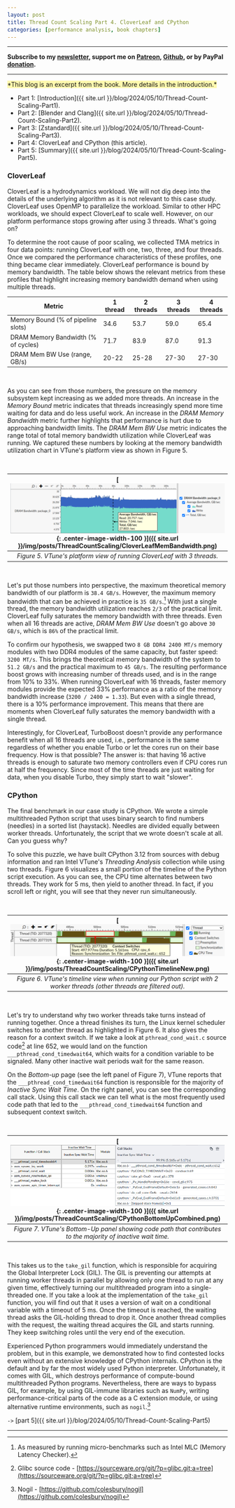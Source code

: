 ```yaml
---
layout: post
title: Thread Count Scaling Part 4. CloverLeaf and CPython
categories: [performance analysis, book chapters]
---
```


------

**Subscribe to my [newsletter](https://products.easyperf.net/newsletter), support me on [Patreon](https://www.patreon.com/dendibakh), [Github](https://github.com/sponsors/dendibakh), or by PayPal [donation](https://www.paypal.com/cgi-bin/webscr?cmd=_donations&business=TBM3NW8TKTT34&currency_code=USD&source=url).**

------

<span style="background-color: #fff9ae">
*This blog is an excerpt from the book. More details in the introduction.*
</span>

- Part 1: [Introduction]({{ site.url }}/blog/2024/05/10/Thread-Count-Scaling-Part1).
- Part 2: [Blender and Clang]({{ site.url }}/blog/2024/05/10/Thread-Count-Scaling-Part2).
- Part 3: [Zstandard]({{ site.url }}/blog/2024/05/10/Thread-Count-Scaling-Part3).
- Part 4: CloverLeaf and CPython (this article).
- Part 5: [Summary]({{ site.url }}/blog/2024/05/10/Thread-Count-Scaling-Part5).

### CloverLeaf

CloverLeaf is a hydrodynamics workload. We will not dig deep into the details of the underlying algorithm as it is not relevant to this case study. CloverLeaf uses OpenMP to parallelize the workload. Similar to other HPC workloads, we should expect CloverLeaf to scale well. However, on our platform performance stops growing after using 3 threads. What's going on?

To determine the root cause of poor scaling, we collected TMA metrics in four data points: running CloverLeaf with one, two, three, and four threads. Once we compared the performance characteristics of these profiles, one thing became clear immediately. CloverLeaf performance is bound by memory bandwidth. The table below shows the relevant metrics from these profiles that highlight increasing memory bandwidth demand when using multiple threads.

| Metric                              	| 1 thread 	| 2 threads 	| 3 threads 	| 4 threads 	|
|-------------------------------------	|----------	|-----------	|-----------	|-----------	|
| Memory Bound (% of pipeline slots)  	| 34.6     	| 53.7      	| 59.0      	| 65.4      	|
| DRAM Memory Bandwidth (% of cycles) 	| 71.7     	| 83.9      	| 87.0      	| 91.3      	|
| DRAM Mem BW Use (range, GB/s)       	| 20-22    	| 25-28     	| 27-30     	| 27-30     	|

<br/>

As you can see from those numbers, the pressure on the memory subsystem kept increasing as we added more threads. An increase in the *Memory Bound* metric indicates that threads increasingly spend more time waiting for data and do less useful work. An increase in the *DRAM Memory Bandwidth* metric further highlights that performance is hurt due to approaching bandwidth limits. The *DRAM Mem BW Use* metric indicates the range total of total memory bandwidth utilization while CloverLeaf was running. We captured these numbers by looking at the memory bandwidth utilization chart in VTune's platform view as shown in Figure 5.

<br/>

| [![](/img/posts/ThreadCountScaling/CloverLeafMemBandwidth.png){: .center-image-width-100 }]({{ site.url }}/img/posts/ThreadCountScaling/CloverLeafMemBandwidth.png) | 
|:--:| 
| *Figure 5. VTune's platform view of running CloverLeaf with 3 threads.* |

<br/>

Let's put those numbers into perspective, the maximum theoretical memory bandwidth of our platform is `38.4 GB/s`. However, the maximum memory bandwidth that can be achieved in practice is `35 GB/s`.[^1] With just a single thread, the memory bandwidth utilization reaches `2/3` of the practical limit. CloverLeaf fully saturates the memory bandwidth with three threads. Even when all 16 threads are active, *DRAM Mem BW Use* doesn't go above `30 GB/s`, which is `86%` of the practical limit.

To confirm our hypothesis, we swapped two `8 GB DDR4 2400 MT/s` memory modules with two DDR4 modules of the same capacity, but faster speed: `3200 MT/s`. This brings the theoretical memory bandwidth of the system to `51.2 GB/s` and the practical maximum to `45 GB/s`. The resulting performance boost grows with increasing number of threads used, and is in the range from 10% to 33%. When running CloverLeaf with 16 threads, faster memory modules provide the expected 33% performance as a ratio of the memory bandwidth increase (`3200 / 2400 = 1.33`). But even with a single thread, there is a 10% performance improvement. This means that there are moments when CloverLeaf fully saturates the memory bandwidth with a single thread.

Interestingly, for CloverLeaf, TurboBoost doesn't provide any performance benefit when all 16 threads are used, i.e., performance is the same regardless of whether you enable Turbo or let the cores run on their base frequency. How is that possible? The answer is: that having 16 active threads is enough to saturate two memory controllers even if CPU cores run at half the frequency. Since most of the time threads are just waiting for data, when you disable Turbo, they simply start to wait "slower".

### CPython 

The final benchmark in our case study is CPython. We wrote a simple multithreaded Python script that uses binary search to find numbers (needles) in a sorted list (haystack). Needles are divided equally between worker threads. Unfortunately, the script that we wrote doesn't scale at all. Can you guess why?

To solve this puzzle, we have built CPython 3.12 from sources with debug information and ran Intel VTune's *Threading Analysis* collection while using two threads. Figure 6 visualizes a small portion of the timeline of the Python script execution. As you can see, the CPU time alternates between two threads. They work for 5 ms, then yield to another thread. In fact, if you scroll left or right, you will see that they never run simultaneously.

<br/>

| [![](/img/posts/ThreadCountScaling/CPythonTimelineNew.png){: .center-image-width-100 }]({{ site.url }}/img/posts/ThreadCountScaling/CPythonTimelineNew.png) | 
|:--:| 
| *Figure 6. VTune's timeline view when running our Python script with 2 worker threads (other threads are filtered out).* |

<br/>

Let's try to understand why two worker threads take turns instead of running together. Once a thread finishes its turn, the Linux kernel scheduler switches to another thread as highlighted in Figure 6. It also gives the reason for a context switch. If we take a look at `pthread_cond_wait.c` source code[^3] at line 652, we would land on the function `___pthread_cond_timedwait64`, which waits for a condition variable to be signaled. Many other inactive wait periods wait for the same reason. 

On the *Bottom-up* page (see the left panel of Figure 7), VTune reports that the `___pthread_cond_timedwait64` function is responsible for the majority of *Inactive Sync Wait Time*. On the right panel, you can see the corresponding call stack. Using this call stack we can tell what is the most frequently used code path that led to the `___pthread_cond_timedwait64` function and subsequent context switch.

<br/>

| [![](/img/posts/ThreadCountScaling/CPythonBottomUpCombined.png){: .center-image-width-100 }]({{ site.url }}/img/posts/ThreadCountScaling/CPythonBottomUpCombined.png) | 
|:--:| 
| *Figure 7. VTune's Bottom-Up panel showing code path that contributes to the majority of inactive wait time.* |

<br/>

This takes us to the `take_gil` function, which is responsible for acquiring the Global Interpreter Lock (GIL). The GIL is preventing our attempts at running worker threads in parallel by allowing only one thread to run at any given time, effectively turning our multithreaded program into a single-threaded one. If you take a look at the implementation of the `take_gil` function, you will find out that it uses a version of wait on a conditional variable with a timeout of 5 ms. Once the timeout is reached, the waiting thread asks the GIL-holding thread to drop it. Once another thread complies with the request, the waiting thread acquires the GIL and starts running. They keep switching roles until the very end of the execution.

Experienced Python programmers would immediately understand the problem, but in this example, we demonstrated how to find contested locks even without an extensive knowledge of CPython internals. CPython is the default and by far the most widely used Python interpreter. Unfortunately, it comes with GIL, which destroys performance of compute-bound multithreaded Python programs. Nevertheless, there are ways to bypass GIL, for example, by using GIL-immune libraries such as `NumPy`, writing performance-critical parts of the code as a C extension module, or using alternative runtime environments, such as `nogil`.[^4]

`->` [part 5]({{ site.url }}/blog/2024/05/10/Thread-Count-Scaling-Part5)

---

[^1]: As measured by running micro-benchmarks such as Intel MLC (Memory Latency Checker).
[^3]: Glibc source code - [https://sourceware.org/git/?p=glibc.git;a=tree](https://sourceware.org/git/?p=glibc.git;a=tree)
[^4]: Nogil - [https://github.com/colesbury/nogil](https://github.com/colesbury/nogil)